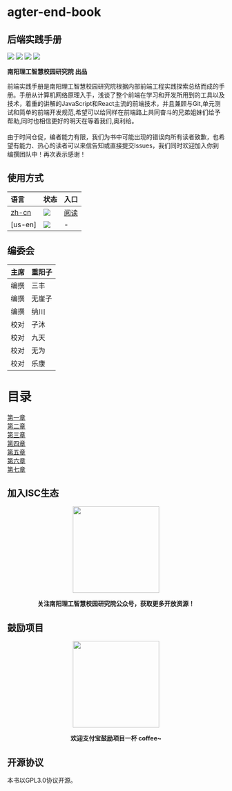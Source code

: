 # agter-end-book
## 后端实践手册




[![](https://img.shields.io/github/stars/nyisc/front-end-book.svg?style=social&label=Stars)](https://github.com/nyisc/front-end-book) [![](https://travis-ci.org/nyisc/front-end-book.svg?branch=master)](https://travis-ci.org/nyisc/front-end-book) [![](https://img.shields.io/github/release/nyisc/front-end-book/all.svg)](https://github.com/nyisc/front-end-book/releases) [![](https://img.shields.io/badge/license-GPL-blue)](https://github.com/nyisc/front-end-book/LICENSE)

**南阳理工智慧校园研究院 出品**

前端实践手册是南阳理工智慧校园研究院根据内部前端工程实践探索总结而成的手册。手册从计算机网络原理入手，浅谈了整个前端在学习和开发所用到的工具以及技术，着重的讲解的JavaScript和React主流的前端技术，并且兼顾与Git,单元测试和简单的前端开发规范,希望可以给同样在前端路上共同奋斗的兄弟姐妹们给予帮助,同时也相信更好的明天在等着我们,奥利给。
<br>
<br>
由于时间仓促，编者能力有限，我们为书中可能出现的错误向所有读者致歉，也希望有能力、热心的读者可以来信告知或直接提交Issues，我们同时欢迎加入你到编撰团队中！再次表示感谢！


## 使用方式
| 语言           | 状态   | 入口 |
| :------------- | :------------- | :--- |
| [zh-cn](https://github.com/yeasy/docker_practice)  | [![](https://img.shields.io/badge/version-v0.9-orange)](https://github.com/nyisc/agter-end-book) | [阅读](./SUMMARY.md) |
| [us-en] | [![](https://img.shields.io/badge/version-plan-orange)]()|-|


## 编委会
| 主席           | 重阳子   |
| :------------- | :------------- |
| 编撰 | 三丰  |
| 编撰 | 无崖子 |
| 编撰 | 纳川 |
| 校对 | 子沐 |
| 校对 | 九天 |
| 校对 | 无为 |
| 校对 | 乐康 |



# 目录
<a href="./docs/one/1.1.md">第一章</a></br>
<a href="./docs/two/2.1.md">第二章</a></br>
<a href="./docs/three/3.1.md">第三章</a></br>
<a href="./docs/four/4.1.md">第四章</a></br>
<a href="./docs/five/5.1.md">第五章</a></br>
<a href="./docs/six/6.1.md">第六章</a></br>
<a href="./docs/seven/6.1.md">第七章</a></br>








## 加入ISC生态
<p align="center">
  <img width="200" src="https://s2.ax1x.com/2020/01/06/ls1o7Q.png">
  <p align="center"><strong>关注南阳理工智慧校园研究院公众号，获取更多开放资源！</strong></p>
</p>

## 鼓励项目
<p align="center">
<img width="200" src="https://s2.ax1x.com/2020/01/06/lsGgh9.png">
</p>

<p align="center"><strong>欢迎支付宝鼓励项目一杯 coffee~</strong></p>

## 开源协议
本书以GPL3.0协议开源。